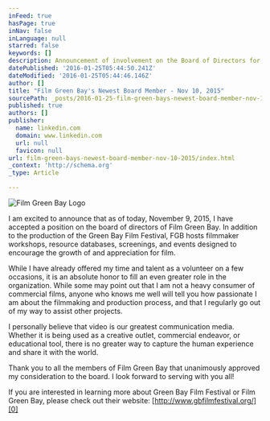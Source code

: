 ```yaml
---
inFeed: true
hasPage: true
inNav: false
inLanguage: null
starred: false
keywords: []
description: Announcement of involvement on the Board of Directors for Film Green Bay
datePublished: '2016-01-25T05:44:50.241Z'
dateModified: '2016-01-25T05:44:46.146Z'
author: []
title: "Film Green Bay's Newest Board Member - Nov 10, 2015"
sourcePath: _posts/2016-01-25-film-green-bays-newest-board-member-nov-10-2015.md
published: true
authors: []
publisher:
  name: linkedin.com
  domain: www.linkedin.com
  url: null
  favicon: null
url: film-green-bays-newest-board-member-nov-10-2015/index.html
_context: 'http://schema.org'
_type: Article

---
```

![Film Green Bay Logo](https://the-grid-user-content.s3-us-west-2.amazonaws.com/b4af7cc4-0baf-4aa2-b1a5-a8e739186773.png)

I am excited to announce that as of today, November 9, 2015, I have accepted a position on the board of directors of Film Green Bay.  In addition to the production of the Green Bay Film Festival, FGB hosts filmmaker workshops, resource databases, screenings, and events designed to encourage the growth of and appreciation for film.

While I have already offered my time and talent as a volunteer on a few occasions, it is an absolute honor to fill an even greater role in the organization.  While some may point out that I am not a heavy consumer of commercial films, anyone who knows me well will tell you how passionate I am about the filmmaking and production process, and that I regularly go out of my way to assist other projects.

I personally believe that video is our greatest communication media.  Whether it is being used as a creative outlet, commercial endeavor, or educational tool, there is no greater way to capture the human experience and share it with the world.

Thank you to all the members of Film Green Bay that unanimously approved my consideration to the board.  I look forward to serving with you all!

If you are interested in learning more about Green Bay Film Festival or Film Green Bay, please check out their website: [http://www.gbfilmfestival.org/][0]

[0]: http://www.gbfilmfestival.org/